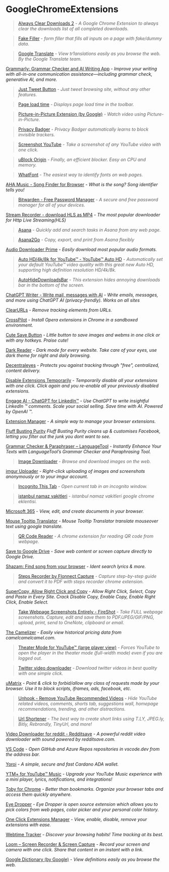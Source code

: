 # GoogleChromeExtensions

>[Always Clear Downloads 2](https://chromewebstore.google.com/detail/always-clear-downloads-2/jcajchndfkmnaefkhoaoiagemplbfffn) - *A Google Chrome Extension to always clear the downloads list of all completed downloads.*

>[Fake Filler](https://chromewebstore.google.com/detail/fake-filler/bnjjngeaknajbdcgpfkgnonkmififhfo) - *form filler that fills all inputs on a page with fake/dummy data.*

>[Google Translate](https://chromewebstore.google.com/detail/google-translate/aapbdbdomjkkjkaonfhkkikfgjllcleb) - *View tr1anslations easily as you browse the web. By the Google Translate team.*

[Grammarly: Grammar Checker and AI Writing App](https://chromewebstore.google.com/detail/grammarly-grammar-checker/kbfnbcaeplbcioakkpcpgfkobkghlhen) - *Improve your writing with all-in-one communication assistance—including grammar check, generative AI, and more.*

>[Just Tweet Button](https://chromewebstore.google.com/detail/just-tweet-button/feikojefkpembojkeegfajbbfecocddd) - *Just tweet browsing site, without any other features.*

>[Page load time](https://chromewebstore.google.com/detail/page-load-time/fploionmjgeclbkemipmkogoaohcdbig) - *Displays page load time in the toolbar.*

>[Picture-in-Picture Extension (by Google)](https://chromewebstore.google.com/detail/picture-in-picture-extens/hkgfoiooedgoejojocmhlaklaeopbecg) - *Watch video using Picture-in-Picture.*

>[Privacy Badger](https://chromewebstore.google.com/detail/privacy-badger/pkehgijcmpdhfbdbbnkijodmdjhbjlgp) - *Privacy Badger automatically learns to block invisible trackers.*

>[Screenshot YouTube](https://chromewebstore.google.com/detail/screenshot-youtube/gjoijpfmdhbjkkgnmahganhoinjjpohk) - *Take a screenshot of any YouTube video with one click.*

>[uBlock Origin](https://chromewebstore.google.com/detail/ublock-origin/cjpalhdlnbpafiamejdnhcphjbkeiagm) - *Finally, an efficient blocker. Easy on CPU and memory.*

>[WhatFont](https://chromewebstore.google.com/detail/whatfont/jabopobgcpjmedljpbcaablpmlmfcogm) - *The easiest way to identify fonts on web pages.*

[AHA Music - Song Finder for Browser](https://chromewebstore.google.com/detail/aha-music-song-finder-for/dpacanjfikmhoddligfbehkpomnbgblf) - *What is the song? Song identifier tells you!*

>[Bitwarden - Free Password Manager](https://chromewebstore.google.com/detail/bitwarden-free-password-m/nngceckbapebfimnlniiiahkandclblb) - *A secure and free password manager for all of your devices.*

[Stream Recorder - download HLS as MP4](https://chromewebstore.google.com/detail/stream-recorder-download/iogidnfllpdhagebkblkgbfijkbkjdmm) - *The most popular downloader for Http Live Streaming(HLS)*

>[Asana](https://chromewebstore.google.com/detail/asana/khnpeclbnipcdacdkhejifenadikeghk) - *Quickly add and search tasks in Asana from any web page.*

>[Asana2Go](https://chromewebstore.google.com/detail/asana2go/meaajmlecpkbjcofehfpjngpnpfpjlkd) - *Copy, export, and print from Asana flexibly*

[Audio Downloader Prime](https://chromewebstore.google.com/detail/audio-downloader-prime/flainkeonkoanoijnkojmiiihnfdhipd) - *Easily download most popular audio formats.*

>[Auto HD/4k/8k for YouTube™ - YouTube™ Auto HD](https://chromewebstore.google.com/detail/auto-hd4k8k-for-youtube-y/fjdmkanbdloodhegphphhklnjfngoffa) - *Automatically set your default YouTube™ video quality with this great new Auto HD, supporting high definition resolution HD/4k/8k.*

>[AutoHideDownloadsBar](https://chromewebstore.google.com/detail/autohidedownloadsbar/gkmndgjgpolmikgnipipfekglbbgjcel) - *This extension hides annoying downloads bar in the bottom of the screen.*

[ChatGPT Writer - Write mail, messages with AI](https://chromewebstore.google.com/detail/chatgpt-writer-write-mail/pdnenlnelpdomajfejgapbdpmjkfpjkp) - *Write emails, messages, and more using ChatGPT AI (privacy-frendly). Works on all sites*

[ClearURLs](https://chromewebstore.google.com/detail/clearurls/lckanjgmijmafbedllaakclkaicjfmnk) - *Remove tracking elements from URLs.*

[CrossPilot](https://chromewebstore.google.com/detail/crosspilot/migomhggnppjdijnfkiimcpjgnhmnale) - *Install Opera extensions in Chrome in a sandboxed environment.*

[Cute Save Button](https://chromewebstore.google.com/detail/cute-save-button/foblnmhpgiilabdcbnfgoheplajhompg) - *Little button to save images and webms in one click or with any hotkeys. Praise cute!*

[Dark Reader](https://chromewebstore.google.com/detail/dark-reader/eimadpbcbfnmbkopoojfekhnkhdbieeh) - *Dark mode for every website. Take care of your eyes, use dark theme for night and daily browsing.*

[Decentraleyes](https://chromewebstore.google.com/detail/decentraleyes/ldpochfccmkkmhdbclfhpagapcfdljkj) - *Protects you against tracking through "free", centralized, content delivery.*

[Disable Extensions Temporarily](https://chromewebstore.google.com/detail/disable-extensions-tempor/lcfdefmogcogicollfebhgjiiakbjdje) - *Temporarily disable all your extensions with one click. Click again and you re-enable all your previously disabled extensions.*

[Engage AI - ChatGPT for LinkedIn™](https://chromewebstore.google.com/detail/engage-ai-chatgpt-for-lin/nelhhkchoapcbpcgpmmiahfkcdhgecaf) - *Use ChatGPT to write insightful LinkedIn ™ comments. Scale your social selling. Save time with AI. Powered by OpenAI ™.*

[Extension Manager](https://chromewebstore.google.com/detail/extension-manager/efajbgpnlnobnkgdcgcnclngeolnmggp) - *A simple way to manage your browser extensions.*

[Fluff Busting Purity](https://chromewebstore.google.com/detail/fluff-busting-purity/nmkinhboiljjkhaknpaeaicmdjhagpep) *Fluff Busting Purity cleans up & customises Facebook, letting you filter out the junk you dont want to see.*

[Grammar Checker & Paraphraser – LanguageTool](https://chromewebstore.google.com/detail/grammar-checker-paraphras/oldceeleldhonbafppcapldpdifcinji) - *Instantly Enhance Your Texts with LanguageTool’s Grammar Checker and Paraphrasing Tool.*

>[Image Downloader](https://chromewebstore.google.com/detail/image-downloader/cnpniohnfphhjihaiiggeabnkjhpaldj) - *Browse and download images on the web.*

[imgur Uploader](https://chromewebstore.google.com/detail/imgur-uploader/lcpkicdemehhmkjolekhlglljnkggfcf) - *Right-click uploading of images and screenshots anonymously or to your imgur account.*

>[Incognito This Tab](https://chromewebstore.google.com/detail/incognito-this-tab/nhockicmnnjibbhgcpphjicilgcfehdi) - *Open current tab in an incognito window.*

>[istanbul namaz vakitleri](https://chromewebstore.google.com/detail/istanbul-namaz-vakitleri/ihinibihfanamnefojdcnmdkjcjhchlk) - *istanbul namaz vakitleri google chrome eklentisi.*

[Microsoft 365](https://chromewebstore.google.com/detail/microsoft-365/ndjpnladcallmjemlbaebfadecfhkepb) - *View, edit, and create documents in your browser.*

[Mouse Tooltip Translator](https://chromewebstore.google.com/detail/mouse-tooltip-translator/hmigninkgibhdckiaphhmbgcghochdjc) - *Mouse Tooltip Translator translate mouseover text using google translate.*

>[QR Code Reader](https://chromewebstore.google.com/detail/qr-code-reader/likadllkkidlligfcdhfnnbkjigdkmci) - *A chrome extension for reading QR code from webpage.*

[Save to Google Drive](https://chromewebstore.google.com/detail/save-to-google-drive/gmbmikajjgmnabiglmofipeabaddhgne) - *Save web content or screen capture directly to Google Drive.*

[Shazam: Find song from your browser](https://chromewebstore.google.com/detail/shazam-find-song-names-fr/mmioliijnhnoblpgimnlajmefafdfilb) - *Ident search lyrics & more.*

>[Steps Recorder by Flonnect Capture](https://chromewebstore.google.com/detail/steps-recorder-by-flonnec/hloeehlfligalbcbajlkjjdfngienilp) - *Capture step-by-step guide and convert it to PDF with steps recorder chrome extension.*

[SuperCopy, Allow Right Click and Copy](https://chromewebstore.google.com/detail/supercopy-enable-copy/onepmapfbjohnegdmfhndpefjkppbjkm) - *Allow Right Click, Select, Copy and Paste in Every Site. Crack Disable Copy, Enable Copy, Enable Right Click, Enable Select.*

>[Take Webpage Screenshots Entirely - FireShot](https://chromewebstore.google.com/detail/take-webpage-screenshots/mcbpblocgmgfnpjjppndjkmgjaogfceg) - *Take FULL webpage screenshots. Capture, edit and save them to PDF/JPEG/GIF/PNG, upload, print, send to OneNote, clipboard or email.*

[The Camelizer](https://chromewebstore.google.com/detail/the-camelizer/ghnomdcacenbmilgjigehppbamfndblo) - *Easily view historical pricing data from camelcamelcamel.com.*

>[Theater Mode for YouTube™ (large player view)](https://chromewebstore.google.com/detail/theater-mode-for-youtube/dgognhgbpdoeidccnbfhohblklhbbomh) - *Forces YouTube to open the player in the theater mode (full-width mode) even if you are logged out.*

>[Twitter video downloader](https://chromewebstore.google.com/detail/twitter-video-downloader/akmdionenlnfcipmdhbhcnkighafmdha) - *Download twitter videos in best quality with one simple click.*

[uMatrix](https://chromewebstore.google.com/detail/umatrix/ogfcmafjalglgifnmanfmnieipoejdcf) - *Point & click to forbid/allow any class of requests made by your browser. Use it to block scripts, iframes, ads, facebook, etc.*

>[Unhook - Remove YouTube Recommended Videos](https://chromewebstore.google.com/detail/unhook-remove-youtube-rec/khncfooichmfjbepaaaebmommgaepoid) - *Hide YouTube related videos, comments, shorts tab, suggestions wall, homepage recommendations, trending, and other distractions.*

>[Url Shortener](https://chromewebstore.google.com/detail/url-shortener/oodfdmglhbbkkcngodjjagblikmoegpa) - *The best way to create short links using T.LY, JPEG.ly, Bitly, Rebrandly, TinyUrl, and more!*

[Video Downloader for reddit - Redditsave](https://chromewebstore.google.com/detail/video-downloader-for-redd/hhienkkjhkcdeaolmcniloflgpjhdefi) - *A powerful reddit video downloader with sound powered by redditsave.com.*

[VS Code](https://chromewebstore.google.com/detail/vs-code/kobakmhnkfaghloikphojodjebdelppk) - *Open GitHub and Azure Repos repositories in vscode.dev from the address bar.*

[Yoroi](https://chromewebstore.google.com/detail/yoroi/ffnbelfdoeiohenkjibnmadjiehjhajb) - *A simple, secure and fast Cardano ADA wallet.*

[YTM+ for YouTube™ Music](https://chromewebstore.google.com/detail/ytm+-for-youtube-music/jcdmcpefbebkldopabclefjaggejocff) - *Upgrade your YouTube Music experience with a mini player, lyrics, notifications, and integrations!*

[Toby for Chrome](https://chromewebstore.google.com/detail/toby-for-chrome/hddnkoipeenegfoeaoibdmnaalmgkpip) - *Better than bookmarks. Organize your browser tabs and access them quickly anywhere.*

[Eye Dropper](https://chromewebstore.google.com/detail/eye-dropper/hmdcmlfkchdmnmnmheododdhjedfccka) - *Eye Dropper is open source extension which allows you to pick colors from web pages, color picker and your personal color history.*

[One Click Extensions Manager](https://chromewebstore.google.com/detail/one-click-extensions-mana/pbgjpgbpljobkekbhnnmlikbbfhbhmem) - *View, enable, disable, remove your extensions with ease.*

[Webtime Tracker](https://chromewebstore.google.com/detail/webtime-tracker/ppaojnbmmaigjmlpjaldnkgnklhicppk) - *Discover your browsing habits! Time tracking at its best.*

[Loom – Screen Recorder & Screen Capture](https://chromewebstore.google.com/detail/loom-%E2%80%93-screen-recorder-sc/liecbddmkiiihnedobmlmillhodjkdmb) - *Record your screen and camera with one click. Share that content in an instant with a link.*

[Google Dictionary (by Google)](https://chromewebstore.google.com/detail/google-dictionary-by-goog/mgijmajocgfcbeboacabfgobmjgjcoja) - *View definitions easily as you browse the web.*
